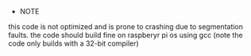 * NOTE

this code is not optimized and is prone to crashing due to segmentation faults.
  the code should build fine on raspberyr pi os using gcc (note the code only builds with a 32-bit compiler)
  
